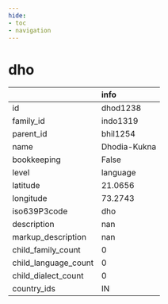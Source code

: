 ```yaml
---
hide:
- toc
- navigation
---
```

# dho
|                      | info         |
|:---------------------|:-------------|
| id                   | dhod1238     |
| family_id            | indo1319     |
| parent_id            | bhil1254     |
| name                 | Dhodia-Kukna |
| bookkeeping          | False        |
| level                | language     |
| latitude             | 21.0656      |
| longitude            | 73.2743      |
| iso639P3code         | dho          |
| description          | nan          |
| markup_description   | nan          |
| child_family_count   | 0            |
| child_language_count | 0            |
| child_dialect_count  | 0            |
| country_ids          | IN           |